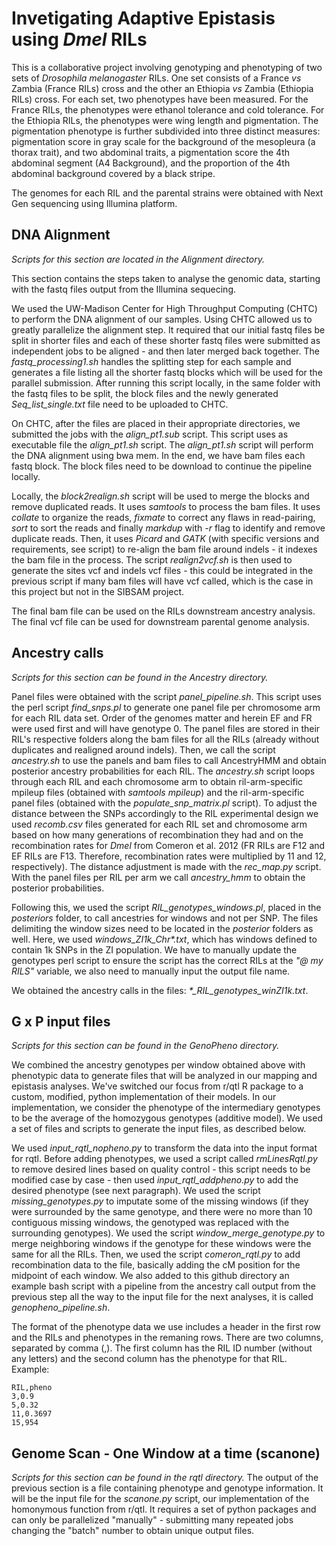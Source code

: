 # Invetigating Adaptive Epistasis using *Dmel* RILs

This is a collaborative project involving genotyping and phenotyping of two sets of *Drosophila melanogaster* RILs. One set consists of a France *vs* Zambia (France RILs) cross and the other an Ethiopia *vs* Zambia (Ethiopia RILs) cross. For each set, two phenotypes have been measured. For the France RILs, the phenotypes were ethanol tolerance and cold tolerance. For the Ethiopia RILs, the phenotypes were wing length and pigmentation. The pigmentation phenotype is further subdivided into three distinct measures: pigmentation score in gray scale for the background of the mesopleura (a thorax trait), and two abdominal traits, a pigmentation score the 4th abdominal segment (A4 Background), and the proportion of the 4th abdominal background covered by a black stripe.

The genomes for each RIL and the parental strains were obtained with Next Gen sequencing using Illumina platform.

## DNA Alignment
*Scripts for this section are located in the _Alignment_ directory.*

This section contains the steps taken to analyse the genomic data, starting with the fastq files output from the Illumina sequecing.

We used the UW-Madison Center for High Throughput Computing (CHTC) to perform the DNA alignment of our samples. Using CHTC allowed us to greatly parallelize the alignment step. It required that our initial fastq files be split in shorter files and each of these shorter fastq files were submitted as independent jobs to be aligned - and then later merged back together. The *fastq_processing1.sh* handles the splitting step for each sample and generates a file listing all the shorter fastq blocks which will be used for the parallel submission. After running this script locally, in the same folder with the fastq files to be split, the block files and the newly generated *Seq_list_single.txt* file need to be uploaded to CHTC.

On CHTC, after the files are placed in their appropriate directories, we submitted the jobs with the *align_pt1.sub* script. This script uses as executable file the *align_pt1.sh* script. The *align_pt1.sh* script will perform the DNA alignment using bwa mem. In the end, we have bam files each fastq block. The block files need to be download to continue the pipeline locally.

Locally, the *block2realign.sh* script will be used to merge the blocks and remove duplicated reads. It uses *samtools* to process the bam files. It uses *collate* to organize the reads, *fixmate* to correct any flaws in read-pairing, *sort* to sort the reads and finally *markdup* with *-r* flag to identify and remove duplicate reads. Then, it uses *Picard* and *GATK* (with specific versions and requirements, see script) to re-align the bam file around indels - it indexes the bam file in the process. The script *realign2vcf.sh* is then used to generate the sites vcf and indels vcf files - this could be integrated in the previous script if many bam files will have vcf called, which is the case in this project but not in the SIBSAM project.

The final bam file can be used on the RILs downstream ancestry analysis. The final vcf file can be used for downstream parental genome analysis. 

## Ancestry calls
*Scripts for this section can be found in the _Ancestry_ directory.*

Panel files were obtained with the script _panel_pipeline.sh_. This script uses the perl script _find\_snps.pl_ to generate one panel file per chromosome arm for each RIL data set. Order of the genomes matter and herein EF and FR were used first and will have genotype 0. The panel files are stored in their RIL's respective folders along the bam files for all the RILs (already without duplicates and realigned around indels). Then, we call the script _ancestry.sh_ to use the panels and bam files to call AncestryHMM and obtain posterior ancestry probabilities for each RIL. The _ancestry.sh_ script loops through each RIL and each chromosome arm to obtain ril-arm-specific mpileup files (obtained with _samtools mpileup_) and the ril-arm-specific panel files (obtained with the _populate\_snp\_matrix.pl_ script). To adjust the distance between the SNPs accordingly to the RIL experimental design we used _recomb.csv_ files generated for each RIL set and chromosome arm based on how many generations of recombination they had and on the recombination rates for _Dmel_ from Comeron et al. 2012 (FR RILs are F12 and EF RILs are F13. Therefore, recombination rates were multiplied by 11 and 12, respectively). The distance adjustment is made with the _rec\_map.py_ script. With the panel files per RIL per arm we call _ancestry\_hmm_ to obtain the posterior probabilities.

Following this, we used the script _RIL\_genotypes\_windows.pl_, placed in the _posteriors_ folder, to call ancestries for windows and not per SNP. The files delimiting the window sizes need to be located in the _posterior_ folders as well. Here, we used _windows\_ZI1k\_Chr*.txt_, which has windows defined to contain 1k SNPs in the ZI population. We have to manually update the genotypes perl script to ensure the script has the correct RILs at the _"@ my RILS"_ variable, we also need to manually input the output file name.

We obtained the ancestry calls in the files: _*\_RIL\_genotypes\_winZI1k.txt_.

## G x P input files
*Scripts for this section can be found in the _GenoPheno_ directory.*

We combined the ancestry genotypes per window obtained above with phenotypic data to generate files that will be analyzed in our mapping and epistasis analyses. We've switched our focus from r/qtl R package to a custom, modified, python implementation of their models. In our implementation, we consider the phenotype of the intermediary genotypes to be the average of the homozygous genotypes (additive model). We used a set of files and scripts to generate the input files, as described below.

We used _input\_rqtl\_nopheno.py_ to transform the data into the input format for rqtl. Before adding phenotypes, we used a script called _rmLinesRqtl.py_ to remove desired lines based on quality control - this script needs to be modified case by case - then used _input\_rqtl\_addpheno.py_ to add the desired phenotype (see next paragraph). We used the script _missing\_genotypes.py_ to imputate some of the missing windows (if they were surrounded by the same genotype, and there were no more than 10 contiguous missing windows, the genotyped was replaced with the surrounding genotypes). We used the script _window\_merge\_genotype.py_ to merge neighboring windows if the genotype for these windows were the same for all the RILs. Then, we used the script _comeron\_rqtl.py_ to add recombination data to the file, basically adding the cM position for the midpoint of each window. We also added to this github directory an example bash script with a pipeline from the ancestry call output from the previous step all the way to the input file for the next analyses, it is called _genopheno\_pipeline.sh_.

The format of the phenotype data we use includes a header in the first row and the RILs and phenotypes in the remaning rows. There are two columns, separated by comma (,). The first column has the RIL ID number (without any letters) and the second column has the phenotype for that RIL. Example:

```
RIL,pheno
3,0.9
5,0.32
11,0.3697
15,954 
```

## Genome Scan - One Window at a time (scanone)
*Scripts for this section can be found in the _rqtl_ directory.*
The output of the previous section is a file containing phenotype and genotype information. It will be the input file for the _scanone.py_ script, our implementation of the homonymous function from r/qtl.  It requires a set of python packages and can only be parallelized "manually" - submitting many repeated jobs changing the "batch" number to obtain unique output files.
